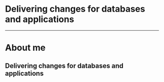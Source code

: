 # Delivering changes for databases and applications

---

# About me

## Delivering changes for databases and applications
  